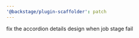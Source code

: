 ```yaml
---
'@backstage/plugin-scaffolder': patch
---
```


fix the accordion details design when job stage fail
